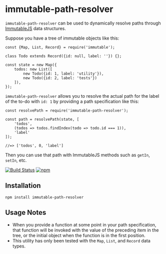 # immutable-path-resolver

`immutable-path-resolver` can be used to dynamically resolve paths through [ImmutableJS](https://facebook.github.io/immutable-js/) data structures.

Suppose you have a tree of immutable objects like this:

    const {Map, List, Record} = require('immutable');

    class Todo extends Record({id: null, label: ''}) {};

    const state = new Map({
        todos: new List([
            new Todo({id: 1, label: 'utility'}),
            new Todo({id: 2, label: 'tests'})
        ]),
    });

`immutable-path-resolver` allows you to resolve the actual path for the label of the to-do with `id: 1` by providing a path specification like this:

	const resolvePath = require('immutable-path-resolver');

    const path = resolvePath(state, [
        'todos',
        (todos => todos.findIndex(todo => todo.id === 1)),
        'label'
    ]);

    //=> ['todos', 0, 'label']


Then you can use that path with ImmutableJS methods such as `getIn`, `setIn`, etc.

[![Build Status](https://travis-ci.org/bhritchie/immutable-path-resolver.svg?branch=master)](https://travis-ci.org/bhritchie/immutable-path-resolver) [![npm](https://img.shields.io/npm/dt/immutable-path-resolver.svg)](https://www.npmjs.com/package/immutable-path-resolver)

## Installation

    npm install immutable-path-resolver

## Usage Notes

- When you provide a function at some point in your path specification, that function will be invoked with the value of the preceding item in the tree, or the initial object when the function is in the first position.
- This utility has only been tested with the `Map`, `List`, and `Record` data types.